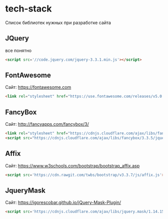 # tech-stack
Список библиотек нужных при разработке сайта

## JQuery
все понятно

```html
<script src='//code.jquery.com/jquery-3.3.1.min.js'></script>
```

## FontAwesome

Сайт: https://fontawesome.com

```html
<link rel="stylesheet" href="https://use.fontawesome.com/releases/v5.0.13/css/all.css">
```

## FancyBox

Сайт: http://fancyapps.com/fancybox/3/

```html
<link rel="stylesheet" href="https://cdnjs.cloudflare.com/ajax/libs/fancybox/3.3.5/jquery.fancybox.min.css" />
<script src="https://cdnjs.cloudflare.com/ajax/libs/fancybox/3.3.5/jquery.fancybox.min.js"></script>
```

## Affix

Сайт: https://www.w3schools.com/bootstrap/bootstrap_affix.asp

```html
<script src='https://cdn.rawgit.com/twbs/bootstrap/v3.3.7/js/affix.js'></script>
```

## JqueryMask

Сайт: https://igorescobar.github.io/jQuery-Mask-Plugin/

```html
<script src='https://cdnjs.cloudflare.com/ajax/libs/jquery.mask/1.14.15/jquery.mask.min.js'></script>
```
